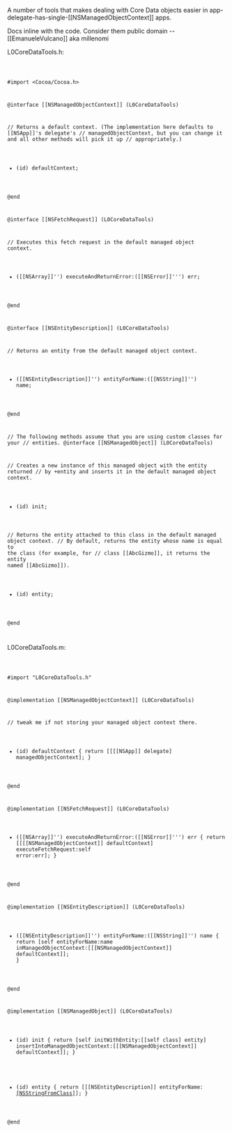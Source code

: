 A number of tools that makes dealing with Core Data objects easier in app-delegate-has-single-[[NSManagedObjectContext]] apps.

Docs inline with the code. Consider them public domain -- [[EmanueleVulcano]] aka millenomi

L0CoreDataTools.h:

<code>

#import <Cocoa/Cocoa.h>

@interface [[NSManagedObjectContext]] (L0CoreDataTools)

// Returns a default context. (The implementation here defaults to [[NSApp]]'s delegate's
// managedObjectContext, but you can change it and all other methods will pick it up
// appropriately.)
+ (id) defaultContext;

@end

@interface [[NSFetchRequest]] (L0CoreDataTools)

// Executes this fetch request in the default managed object context.
- ([[NSArray]]'') executeAndReturnError:([[NSError]]''') err;

@end

@interface [[NSEntityDescription]] (L0CoreDataTools)

// Returns an entity from the default managed object context.
+ ([[NSEntityDescription]]'') entityForName:([[NSString]]'') name;

@end

// The following methods assume that you are using custom classes for your
// entities.
@interface [[NSManagedObject]] (L0CoreDataTools)

// Creates a new instance of this managed object with the entity returned
// by +entity and inserts it in the default managed object context.
- (id) init;

// Returns the entity attached to this class in the default managed object context.
// By default, returns the entity whose name is equal to the class (for example, for
// class [[AbcGizmo]], it returns the entity named [[AbcGizmo]]).
+ (id) entity;

@end

</code>

L0CoreDataTools.m:

<code>

#import "L0CoreDataTools.h"

@implementation [[NSManagedObjectContext]] (L0CoreDataTools)

// tweak me if not storing your managed object context there.
+ (id) defaultContext {
	return [[[[NSApp]] delegate] managedObjectContext];
}

@end

@implementation [[NSFetchRequest]] (L0CoreDataTools)

- ([[NSArray]]'') executeAndReturnError:([[NSError]]''') err {
	return [[[[NSManagedObjectContext]] defaultContext] executeFetchRequest:self error:err];
}

@end

@implementation [[NSEntityDescription]] (L0CoreDataTools)

+ ([[NSEntityDescription]]'') entityForName:([[NSString]]'') name {
	return [self entityForName:name inManagedObjectContext:[[[NSManagedObjectContext]] defaultContext]];
}

@end

@implementation [[NSManagedObject]] (L0CoreDataTools)

- (id) init {
	return [self initWithEntity:[[self class] entity] insertIntoManagedObjectContext:[[[NSManagedObjectContext]] defaultContext]];
}

+ (id) entity {
	return [[[NSEntityDescription]] entityForName:[[NSStringFromClass]](self)];
}

@end


</code>